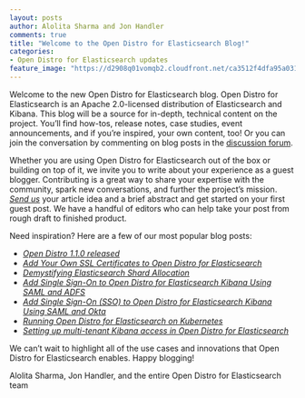```yaml
---
layout: posts
author: Alolita Sharma and Jon Handler 
comments: true
title: "Welcome to the Open Distro for Elasticsearch Blog!"
categories:
- Open Distro for Elasticsearch updates
feature_image: "https://d2908q01vomqb2.cloudfront.net/ca3512f4dfa95a03169c5a670a4c91a19b3077b4/2019/03/26/open_disto-elasticsearch-logo-800x400.jpg"
---
```

Welcome to the new Open Distro for Elasticsearch blog. Open Distro for Elasticsearch is an Apache 2.0-licensed distribution of Elasticsearch and Kibana. This blog will be a source for in-depth, technical content on the project. You’ll find how-tos, release notes, case studies, event announcements, and if you’re inspired, your own content, too! Or you can join the conversation by commenting on blog posts in the [discussion forum](https://discuss.opendistrocommunity.dev/).

Whether you are using Open Distro for Elasticsearch out of the box or building on top of it, we invite you to write about your experience as a guest blogger. Contributing is a great way to share your expertise with the community, spark new conversations, and further the project’s mission. [_Send us_](mailto:opendistro-blog@amazon.com) your article idea and a brief abstract and get started on your first guest post. We have a handful of editors who can help take your post from rough draft to finished product.

Need inspiration? Here are a few of our most popular blog posts:

* [_Open Distro 1.1.0 released_](https://aws.amazon.com/blogs/opensource/open-distro-for-elasticsearch-1-1-0-released/)
* [_Add Your Own SSL Certificates to Open Distro for Elasticsearch_](https://aws.amazon.com/blogs/opensource/add-ssl-certificates-open-distro-for-elasticsearch/)
* [_Demystifying Elasticsearch Shard Allocation_](https://aws.amazon.com/blogs/opensource/open-distro-elasticsearch-shard-allocation/)
* [_Add Single Sign-On to Open Distro for Elasticsearch Kibana Using SAML and ADFS_](https://aws.amazon.com/blogs/opensource/open-distro-for-elasticsearch-single-sign-on-saml-adfs/)
* [_Add Single Sign-On (SSO) to Open Distro for Elasticsearch Kibana Using SAML and Okta_](https://aws.amazon.com/blogs/opensource/open-distro-for-elasticsearch-saml-okta/)
* [_Running Open Distro for Elasticsearch on Kubernetes_](https://aws.amazon.com/blogs/opensource/open-distro-for-elasticsearch-on-kubernetes/)
* [_Setting up multi-tenant Kibana access in Open Distro for Elasticsearch_](https://aws.amazon.com/blogs/opensource/multi-tenant-kibana-open-distro-for-elasticsearch/)

We can’t wait to highlight all of the use cases and innovations that Open Distro for Elasticsearch enables. Happy blogging!

Alolita Sharma, Jon Handler, and the entire Open Distro for Elasticsearch team

